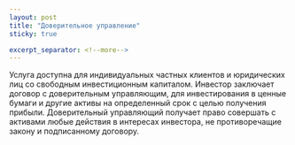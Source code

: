 ```yaml
---
layout: post
title: "Доверительное управление"
sticky: true

excerpt_separator: <!--more-->
---
```


Услуга доступна для индивидуальных частных клиентов и юридических лиц со свободным инвестиционным капиталом. Инвестор заключает договор с доверительным управляющим, для инвестирования в ценные бумаги и другие активы на определенный срок с целью получения прибыли. Доверительный управляющий получает право совершать с активами любые действия в интересах инвестора, не противоречащие закону и подписанному договору.

<!--more-->









